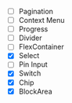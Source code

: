 - [ ] Pagination
- [ ] Context Menu
- [ ] Progress
- [ ] Divider
- [ ] FlexContainer
- [x] Select
- [ ] Pin Input
- [x] Switch
- [x] Chip
- [x] BlockArea
